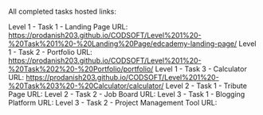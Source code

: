 All completed tasks hosted links:

Level 1 - Task 1 - Landing Page URL: https://prodanish203.github.io/CODSOFT/Level%201%20-%20Task%201%20-%20Landing%20Page/edcademy-landing-page/
Level 1 - Task 2 - Portfolio URL: https://prodanish203.github.io/CODSOFT/Level%201%20-%20Task%202%20-%20Portfolio/portfolio/
Level 1 - Task 3 - Calculator URL: https://prodanish203.github.io/CODSOFT/Level%201%20-%20Task%203%20-%20Calculator/calculator/
Level 2 - Task 1 - Tribute Page URL:
Level 2 - Task 2 - Job Board URL:
Level 3 - Task 1 - Blogging Platform URL:
Level 3 - Task 2 - Project Management Tool URL:
